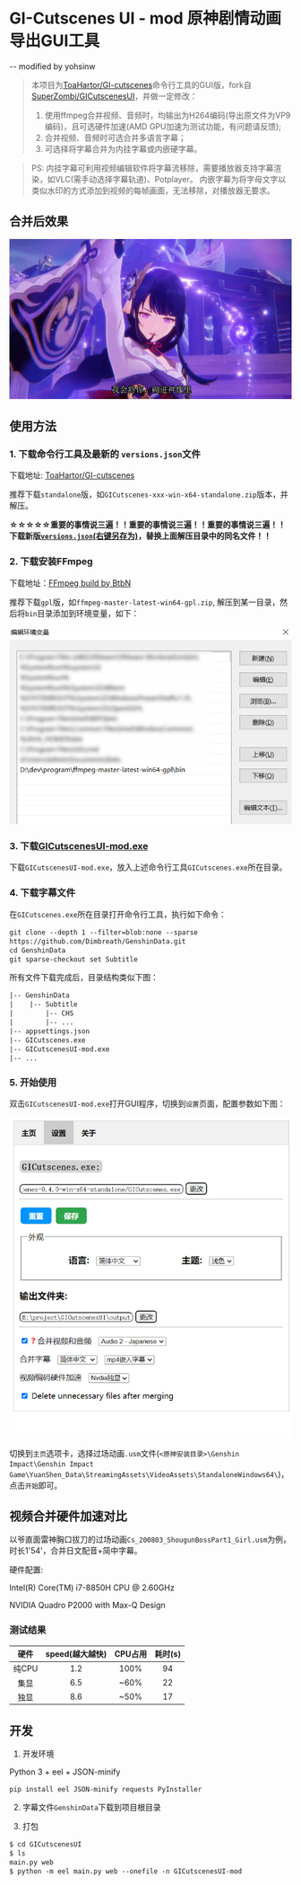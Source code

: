 # GI-Cutscenes UI - mod 原神剧情动画导出GUI工具
-- modified by yohsinw

> 本项目为[ToaHartor/GI-cutscenes](https://github.com/ToaHartor/GI-cutscenes)命令行工具的GUI版，fork自[SuperZombi/GICutscenesUI](https://github.com/SuperZombi/GICutscenesUI)，并做一定修改：
> 1. 使用ffmpeg合并视频、音频时，均输出为H264编码(导出原文件为VP9编码)，且可选硬件加速(AMD GPU加速为测试功能，有问题请反馈);
> 2. 合并视频、音频时可选合并多语言字幕；
> 3. 可选择将字幕合并为内挂字幕或内嵌硬字幕。

> PS: 内挂字幕可利用视频编辑软件将字幕流移除，需要播放器支持字幕渲染，如VLC(需手动选择字幕轨道)、Potplayer。
> 内嵌字幕为将字母文字以类似水印的方式添加到视频的每帧画面，无法移除，对播放器无要求。

## 合并后效果
![capture](./github/images/capture.jpg)

## 使用方法

### 1. 下载命令行工具及最新的 `versions.json`文件

下载地址: [ToaHartor/GI-cutscenes](https://github.com/ToaHartor/GI-cutscenes)

推荐下载`standalone`版，如`GICutscenes-xxx-win-x64-standalone.zip`版本，并解压。


**☆☆☆☆☆重要的事情说三遍！！重要的事情说三遍！！重要的事情说三遍！！下载新版[`versions.json`(右键另存为)](https://raw.githubusercontent.com/ToaHartor/GI-cutscenes/main/versions.json)，替换上面解压目录中的同名文件！！**


### 2. 下载安装FFmpeg

下载地址：[FFmpeg build by BtbN](https://github.com/BtbN/FFmpeg-Builds/releases)

推荐下载`gpl`版，如`ffmpeg-master-latest-win64-gpl.zip`, 解压到某一目录，然后将`bin`目录添加到环境变量，如下：

![FFmpeg环境变量](./github/images/env.jpg)

### 3. 下载[GICutscenesUI-mod.exe](https://github.com/yohsinw/GICutscenesUI-mod/releases)

下载`GICutscenesUI-mod.exe`，放入上述命令行工具`GICutscenes.exe`所在目录。

### 4. 下载字幕文件

在`GICutscenes.exe`所在目录打开命令行工具，执行如下命令：

```shell
git clone --depth 1 --filter=blob:none --sparse https://github.com/Dimbreath/GenshinData.git
cd GenshinData
git sparse-checkout set Subtitle
```

所有文件下载完成后，目录结构类似下图：
```
|-- GenshinData
|    |-- Subtitle
|        |-- CHS
|        |-- ...
|-- appsettings.json
|-- GICutscenes.exe
|-- GICutscenesUI-mod.exe
|-- ...
```

### 5. 开始使用

双击`GICutscenesUI-mod.exe`打开GUI程序，切换到`设置`页面，配置参数如下图：

![参数配置](./github/images/config.jpg)

切换到`主页`选项卡，选择过场动画`.usm`文件(`<原神安装目录>\Genshin Impact\Genshin Impact Game\YuanShen_Data\StreamingAssets\VideoAssets\StandaloneWindows64\`)，点击`开始`即可。

## 视频合并硬件加速对比

以爷直面雷神胸口拔刀的过场动画`Cs_200803_ShougunBossPart1_Girl.usm`为例，时长1'54'，合并日文配音+简中字幕。

硬件配置:     

Intel(R) Core(TM) i7-8850H CPU @ 2.60GHz

NVIDIA Quadro P2000 with Max-Q Design 

### 测试结果

| 硬件 | speed(越大越快) | CPU占用 | 耗时(s) |
| :--: | :--: | :--: | :--: |
| 纯CPU | 1.2 | 100% | 94 |
| 集显 | 6.5| ~60% | 22 |
| 独显 | 8.6 | ~50% | 17 |

## 开发

1. 开发环境

Python 3 + eel + JSON-minify

```shell
pip install eel JSON-minify requests PyInstaller
```

2. 字幕文件`GenshinData`下载到项目根目录

3. 打包

```shell
$ cd GICutscenesUI
$ ls
main.py web
$ python -m eel main.py web --onefile -n GICutscenesUI-mod
```